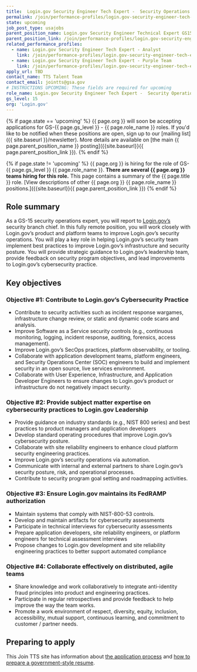 ```yaml
---
title:  Login.gov Security Engineer Tech Expert -  Security Operations   
permalink: /join/performance-profiles/login.gov-security-engineer-tech-expert-secops/
state: upcoming
job_post_type: usajobs
parent_position_name: Login.gov Security Engineer Technical Expert GS15
parent_position_link: /join/performance-profiles/login.gov-security-engineer-tech-expert/
related_performance_profiles:
  - name: Login.gov Security Engineer Tech Expert - Analyst 
    link: /join/performance-profiles/login.gov-security-engineer-tech-expert-analyst/
  - name: Login.gov Security Engineer Tech Expert - Purple Team
    link: /join/performance-profiles/login.gov-security-engineer-tech-expert-purple-team/ 
apply_url: TBD
contact_name: TTS Talent Team
contact_email: jointts@gsa.gov
# INSTRUCTIONS UPCOMING: These fields are required for upcoming
role_name: Login.gov Security Engineer Tech Expert -  Security Operations  
gs_level: 15
org: 'Login.gov'
---
```

{% if page.state == 'upcoming' %}
{{ page.org }} will soon be accepting applications for GS-{{ page.gs_level }} - {{ page.role_name }} roles. If you'd like to be
  notified when these positions are open, sign up to our [mailing list]({{ site.baseurl }}/newsletter). More details are available on [the main {{ page.parent_position_name }} posting]({{site.baseurl}}{{ page.parent_position_link }}).
{% endif %}

{% if page.state != 'upcoming' %}
{{ page.org }} is hiring for the role of GS-{{ page.gs_level }} {{ page.role_name }}. **There are several {{ page.org }} teams hiring for this role.** This page contains a summary of the {{ page.title }} role. [View descriptions of other {{ page.org }} {{ page.role_name }} positions.]({{site.baseurl}}{{ page.parent_position_link }})
{% endif %}

## Role summary

As a GS-15 security operations expert, you will report to [Login.gov’s](https://login.gov/) security branch chief. In this fully remote position, you will work closely with Login.gov’s product and platform teams to improve Login.gov’s security operations. You will play a key role in helping Login.gov’s security team implement best practices to improve Login.gov’s infrastructure and security posture. You will provide strategic guidance to Login.gov’s leadership team, provide feedback on security program objectives, and lead improvements to Login.gov’s cybersecurity practice.

## Key objectives

### Objective #1: Contribute to Login.gov’s Cybersecurity Practice
- Contribute to security activities such as incident response wargames, infrastructure change review, or static and dynamic code scans and analysis.
- Improve Software as a Service security controls (e.g., continuous monitoring, logging, incident response, auditing, forensics, access management).
- Improve Login.gov’s SecOps practices, platform observability, or tooling.
- Collaborate with application development teams, platform engineers, and Security Operations Center (SOC) engineers to build and implement security in an open source, live services environment.
- Collaborate with User Experience, Infrastructure, and Application Developer Engineers to ensure changes to Login.gov’s product or infrastructure do not negatively impact security.


### Objective #2: Provide subject matter expertise on cybersecurity practices to Login.gov Leadership 
- Provide guidance on industry standards (e.g., NIST 800 series) and best practices to product managers and application developers
- Develop standard operating procedures that improve Login.gov’s cybersecurity posture.  
- Collaborate with site reliability engineers to enhance cloud platform security engineering practices.
- Improve Login.gov’s security operations via automation.
- Communicate with internal and external partners to share Login.gov’s security posture, risk, and operational processes. 
- Contribute to security program goal setting and roadmapping activities.


### Objective #3: Ensure Login.gov maintains its FedRAMP authorization
- Maintain systems that comply with NIST-800-53 controls. 
- Develop and maintain artifacts for cybersecurity assessments 
- Participate in technical interviews for cybersecurity assessments
- Prepare application developers, site reliability engineers, or platform engineers for technical assessment interviews
- Propose changes to Login.gov development and site reliability engineering practices to better support automated compliance


### Objective #4: Collaborate effectively on distributed, agile teams
- Share knowledge and work collaboratively to integrate anti-identity fraud principles into product and engineering practices. 
- Participate in regular retrospectives and provide feedback to help improve the way the team works.
- Promote a work environment of respect, diversity, equity, inclusion, accessibility, mutual support, continuous learning, and commitment to customer / partner needs.


## Preparing to apply

This Join TTS site has information about [the application process](https://join.tts.gsa.gov/hiring-process/) and [how to prepare a government-style resume](https://join.tts.gsa.gov/resume/).
